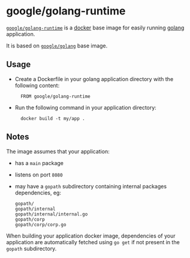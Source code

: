 # google/golang-runtime

[`google/golang-runtime`](https://index.docker.io/u/google/golang-runtime) is a [docker](https://docker.io) base image for easily running [golang](http://golang.org) application.

It is based on [`google/golang`](https://index.docker.io/u/google/golang) base image.

## Usage

- Create a Dockerfile in your golang application directory with the following content:

        FROM google/golang-runtime

- Run the following command in your application directory:

        docker build -t my/app .

## Notes

The image assumes that your application:

- has a `main` package
- listens on port `8080`
- may have a `gopath` subdirectory containing internal packages dependencies, eg:

      gopath/
      gopath/internal
      gopath/internal/internal.go
      gopath/corp
      gopath/corp/corp.go


When building your application docker image, dependencies of your application are automatically fetched using `go get` if not present in the `gopath` subdirectory.
